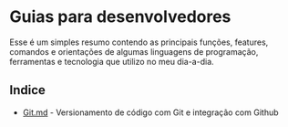 # Guias para desenvolvedores

Esse é um simples resumo contendo as principais funções, features, comandos e orientações de algumas linguagens de programação, ferramentas e tecnologia que utilizo no meu dia-a-dia.

## Indice

* [Git.md](Git.md) - Versionamento de código com Git e integração com Github